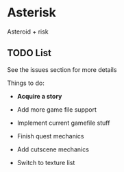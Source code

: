 # Asterisk
Asteroid + risk



## TODO List

See the issues section for more details



Things to do:

- **Acquire a story**

- Add more game file support

- Implement current gamefile stuff

- Finish quest mechanics

- Add cutscene mechanics

- Switch to texture list




